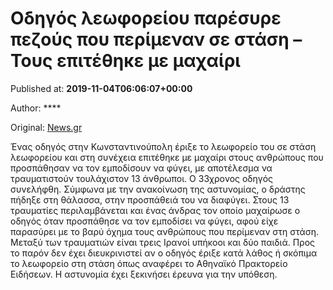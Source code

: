 
# Οδηγός λεωφορείου παρέσυρε πεζούς που περίμεναν σε στάση – Τους επιτέθηκε με μαχαίρι

Published at: **2019-11-04T06:06:07+00:00**

Author: ****

Original: [News.gr](https://www.news.gr/kosmos/article/2017886/odigos-leoforiou-paresire-pezous-pou-perimenan-se-stasi-tous-epitethike-me-macheri.html)

Ένας οδηγός στην Κωνσταντινούπολη έριξε το λεωφορείο του σε στάση λεωφορείου και στη συνέχεια επιτέθηκε με μαχαίρι στους ανθρώπους που προσπάθησαν να τον εμποδίσουν να φύγει, με αποτέλεσμα να τραυματιστούν τουλάχιστον 13 άνθρωποι.
Ο 33χρονος οδηγός συνελήφθη. Σύμφωνα με την ανακοίνωση της αστυνομίας, ο δράστης πήδηξε στη θάλασσα, στην προσπάθειά του να διαφύγει.
Στους 13 τραυματίες περιλαμβάνεται και ένας άνδρας τον οποίο μαχαίρωσε ο οδηγός όταν προσπάθησε να τον εμποδίσει να φύγει, αφού είχε παρασύρει με το βαρύ όχημα τους ανθρώπους που περίμεναν στη στάση. Μεταξύ των τραυματιών είναι τρεις Ιρανοί υπήκοοι και δύο παιδιά.
Προς το παρόν δεν έχει διευκρινιστεί αν ο οδηγός έριξε κατά λάθος ή σκόπιμα το λεωφορείο στη στάση όπως αναφέρει το Αθηναϊκό Πρακτορείο Ειδήσεων.
Η αστυνομία έχει ξεκινήσει έρευνα για την υπόθεση.
